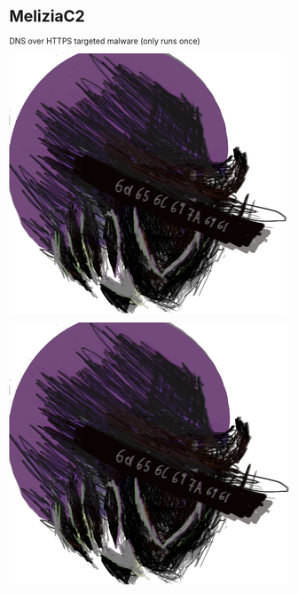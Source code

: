 # MeliziaC2
DNS over HTTPS targeted malware (only runs once)

<img src="https://raw.githubusercontent.com/demon-i386/MeliziaC2/main/melizia_logo.png?token=GHSAT0AAAAAACAO5K7GNYHZUVWIMS4LE232ZBL2QBQ" width="500">

![image](https://raw.githubusercontent.com/demon-i386/MeliziaC2/main/melizia_logo.png?token=GHSAT0AAAAAACAO5K7GNYHZUVWIMS4LE232ZBL2QBQ)
